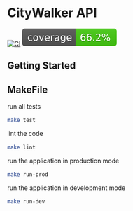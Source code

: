 # CityWalker API

[![CI](https://github.com/citywalker-app/go-api/actions/workflows/tescoverage.yaml/badge.svg)](https://github.com/citywalker-app/go-api/actions/workflows/tescoverage.yaml)
![Coverage test](./badges/coverage.svg)

## Getting Started

## MakeFile

run all tests

```bash
make test
```

lint the code

```bash
make lint
```

run the application in production mode

```bash
make run-prod
```

run the application in development mode

```bash
make run-dev
```
